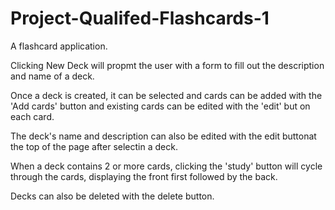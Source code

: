 # Project-Qualifed-Flashcards-1

A flashcard application.

Clicking New Deck will propmt the user with a form to fill out the description and name of a deck. 

Once a deck is created, it can be selected and cards can be added with the 'Add cards' button and existing cards can be edited with the 'edit' but on each card.

The deck's name and description can also be edited with the edit buttonat the top of the page after selectin a deck.

When a deck contains 2 or more cards, clicking the 'study' button will cycle through the cards, displaying the front first followed by the back.

Decks can also be deleted with the delete button.
